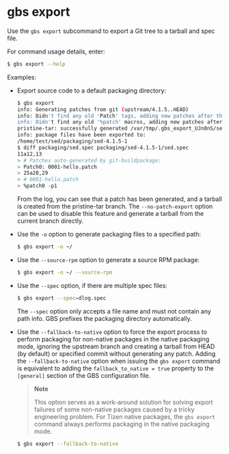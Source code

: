 # gbs export

Use the `gbs export` subcommand to export a Git tree to a tarball and spec file.

For command usage details, enter:

```bash
$ gbs export --help
```

Examples:

- Export source code to a default packaging directory:

  ```bash
  $ gbs export
  info: Generating patches from git (upstream/4.1.5..HEAD)
  info: Didn't find any old 'Patch' tags, adding new patches after the last 'Source' tag.
  info: Didn't find any old '%patch' macros, adding new patches after the last '%setup' macro
  pristine-tar: successfully generated /var/tmp/.gbs_export_UJn0nS/sed-4.1.5.tar.gz
  info: package files have been exported to:
  /home/test/sed/packaging/sed-4.1.5-1
  $ diff packaging/sed.spec packaging/sed-4.1.5-1/sed.spec
  11a12,13
  > # Patches auto-generated by git-buildpackage:
  > Patch0: 0001-hello.patch
  > 25a28,29
  > # 0001-hello.patch
  > %patch0 -p1
  ```

  From the log, you can see that a patch has been generated, and a tarball is created from the pristine-tar branch. The `--no-patch-export` option can be used to disable this feature and generate a tarball from the current branch directly.

- Use the `-o` option to generate packaging files to a specified path:

  ```bash
  $ gbs export -o ~/
  ```

- Use the `--source-rpm` option to generate a source RPM package:

  ```bash
  $ gbs export -o ~/ --source-rpm
  ```

- Use the `--spec` option, if there are multiple spec files:

  ```bash
  $ gbs export --spec=dlog.spec
  ```

  The `--spec` option only accepts a file name and must not contain any path info. GBS prefixes the packaging directory automatically.

- Use the `--fallback-to-native` option to force the export process to perform packaging for non-native packages in the native packaging mode, ignoring the upstream branch and creating a tarball from HEAD (by default) or specified commit without generating any patch. Adding the `--fallback-to-native` option when issuing the `gbs export` command is equivalent to adding the `fallback_to_native = true` property to the `[general]` section of the GBS configuration file.

  > **Note**
  >
  > This option serves as a work-around solution for solving export failures of some non-native packages caused by a tricky engineering problem. For Tizen native packages, the `gbs export` command always performs packaging in the native packaging mode.

  ```bash
  $ gbs export --fallback-to-native
  ```